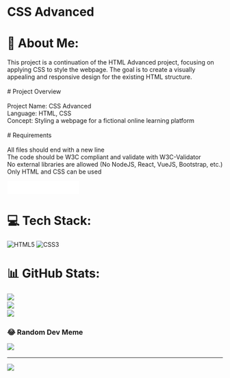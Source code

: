# CSS Advanced 

# 💫 About Me:
This project is a continuation of the HTML Advanced project, focusing on applying CSS to style the webpage. The goal is to create a visually appealing and responsive design for the existing HTML structure.<br><br># Project Overview<br><br>Project Name: CSS Advanced<br>Language: HTML, CSS<br>Concept: Styling a webpage for a fictional online learning platform<br><br># Requirements<br><br>All files should end with a new line<br>The code should be W3C compliant and validate with W3C-Validator<br>No external libraries are allowed (No NodeJS, React, VueJS, Bootstrap, etc.)<br>Only HTML and CSS can be used<br>

![Project](images/logo.png)

# 💻 Tech Stack:
![HTML5](https://img.shields.io/badge/html5-%23E34F26.svg?style=for-the-badge&logo=html5&logoColor=white) ![CSS3](https://img.shields.io/badge/css3-%231572B6.svg?style=for-the-badge&logo=css3&logoColor=white)
# 📊 GitHub Stats:
![](https://github-readme-stats.vercel.app/api?username=HT4EVER&theme=dark&hide_border=false&include_all_commits=false&count_private=true)<br/>
![](https://github-readme-streak-stats.herokuapp.com/?user=HT4EVER&theme=dark&hide_border=false)<br/>
![](https://github-readme-stats.vercel.app/api/top-langs/?username=HT4EVER&theme=dark&hide_border=false&include_all_commits=false&count_private=true&layout=compact)

### 😂 Random Dev Meme
<img src='https://memer-new.vercel.app/' style="height: 400px;"/>

---
[![](https://visitcount.itsvg.in/api?id=HT4EVER&icon=0&color=0)](https://visitcount.itsvg.in)

<!-- Proudly created with GPRM ( https://gprm.itsvg.in ) -->
